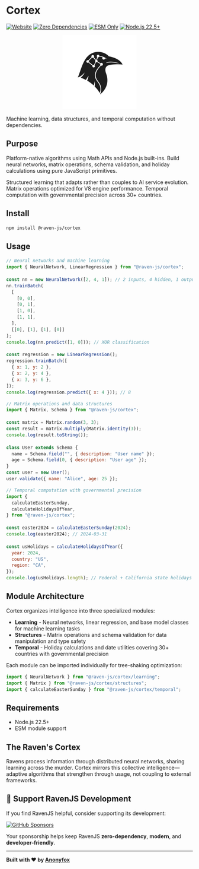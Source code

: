 # Cortex

[![Website](https://img.shields.io/badge/ravenjs.dev-000000?style=flat&logo=firefox&logoColor=white)](https://ravenjs.dev)
[![Zero Dependencies](https://img.shields.io/badge/Zero-Dependencies-brightgreen.svg)](https://github.com/Anonyfox/ravenjs)
[![ESM Only](https://img.shields.io/badge/ESM-Only-purple.svg)](https://nodejs.org/api/esm.html)
[![Node.js 22.5+](https://img.shields.io/badge/Node.js-22.5+-green.svg)](https://nodejs.org/)

<div align="center">
  <img src="./media/logo.webp" alt="Cortex Logo" width="200" height="200" />
</div>

Machine learning, data structures, and temporal computation without dependencies.

## Purpose

Platform-native algorithms using Math APIs and Node.js built-ins. Build neural networks, matrix operations, schema validation, and holiday calculations using pure JavaScript primitives.

Structured learning that adapts rather than couples to AI service evolution. Matrix operations optimized for V8 engine performance. Temporal computation with governmental precision across 30+ countries.

## Install

```bash
npm install @raven-js/cortex
```

## Usage

```javascript
// Neural networks and machine learning
import { NeuralNetwork, LinearRegression } from "@raven-js/cortex";

const nn = new NeuralNetwork([2, 4, 1]); // 2 inputs, 4 hidden, 1 output
nn.trainBatch(
  [
    [0, 0],
    [0, 1],
    [1, 0],
    [1, 1],
  ],
  [[0], [1], [1], [0]]
);
console.log(nn.predict([1, 0])); // XOR classification

const regression = new LinearRegression();
regression.trainBatch([
  { x: 1, y: 2 },
  { x: 2, y: 4 },
  { x: 3, y: 6 },
]);
console.log(regression.predict({ x: 4 })); // 8
```

```javascript
// Matrix operations and data structures
import { Matrix, Schema } from "@raven-js/cortex";

const matrix = Matrix.random(3, 3);
const result = matrix.multiply(Matrix.identity(3));
console.log(result.toString());

class User extends Schema {
  name = Schema.field("", { description: "User name" });
  age = Schema.field(0, { description: "User age" });
}
const user = new User();
user.validate({ name: "Alice", age: 25 });
```

```javascript
// Temporal computation with governmental precision
import {
  calculateEasterSunday,
  calculateHolidaysOfYear,
} from "@raven-js/cortex";

const easter2024 = calculateEasterSunday(2024);
console.log(easter2024); // 2024-03-31

const usHolidays = calculateHolidaysOfYear({
  year: 2024,
  country: "US",
  region: "CA",
});
console.log(usHolidays.length); // Federal + California state holidays
```

## Module Architecture

Cortex organizes intelligence into three specialized modules:

- **Learning** - Neural networks, linear regression, and base model classes for machine learning tasks
- **Structures** - Matrix operations and schema validation for data manipulation and type safety
- **Temporal** - Holiday calculations and date utilities covering 30+ countries with governmental precision

Each module can be imported individually for tree-shaking optimization:

```javascript
import { NeuralNetwork } from "@raven-js/cortex/learning";
import { Matrix } from "@raven-js/cortex/structures";
import { calculateEasterSunday } from "@raven-js/cortex/temporal";
```

## Requirements

- Node.js 22.5+
- ESM module support

## The Raven's Cortex

Ravens process information through distributed neural networks, sharing learning across the murder. Cortex mirrors this collective intelligence—adaptive algorithms that strengthen through usage, not coupling to external frameworks.

## 🦅 Support RavenJS Development

If you find RavenJS helpful, consider supporting its development:

[![GitHub Sponsors](https://img.shields.io/badge/Sponsor%20on%20GitHub-%23EA4AAA?style=for-the-badge&logo=github&logoColor=white)](https://github.com/sponsors/Anonyfox)

Your sponsorship helps keep RavenJS **zero-dependency**, **modern**, and **developer-friendly**.

---

**Built with ❤️ by [Anonyfox](https://anonyfox.com)**
